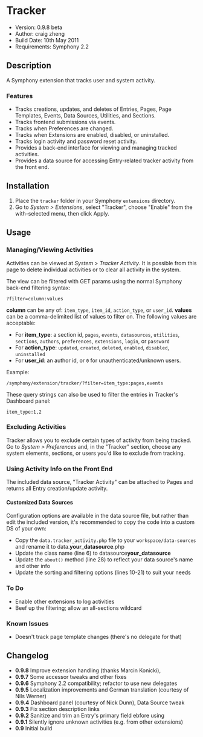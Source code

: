 # Tracker

- Version: 0.9.8 beta
- Author: craig zheng
- Build Date: 10th May 2011
- Requirements: Symphony 2.2

## Description

A Symphony extension that tracks user and system activity.

### Features

- Tracks creations, updates, and deletes of Entries, Pages, Page Templates, Events, Data Sources, Utilities, and Sections.
- Tracks frontend submissions via events.
- Tracks when Preferences are changed.
- Tracks when Extensions are enabled, disabled, or uninstalled.
- Tracks login activity and password reset activity.
- Provides a back-end interface for viewing and managing tracked activities.
- Provides a data source for accessing Entry-related tracker activity from the front end.

## Installation

1. Place the `tracker` folder in your Symphony `extensions` directory.
2. Go to _System > Extensions_, select "Tracker", choose "Enable" from the with-selected menu, then click Apply.

## Usage

### Managing/Viewing Activities

Activities can be viewed at _System > Tracker Activity_. It is possible from this page to delete individual activities or to clear all activity in the system.

The view can be filtered with GET params using the normal Symphony back-end filtering syntax: 

	?filter=column:values

**column** can be any of: `item_type`, `item_id`, `action_type`, or `user_id`. **values** can be a comma-delimited list of values to filter on. The following values are acceptable:

- For **item_type**: a section id, `pages`, `events`, `datasources`, `utilities`, `sections`, `authors`, `preferences`, `extensions`, `login`, or `password`
- For **action_type**: `updated`, `created`, `deleted`, `enabled`, `disabled`, `uninstalled`
- For **user_id**: an author id, or `0` for unauthenticated/unknown users.

Example:

	/symphony/extension/tracker/?filter=item_type:pages,events
	
These query strings can also be used to filter the entries in Tracker's Dashboard panel:

	item_type:1,2

### Excluding Activities

Tracker allows you to exclude certain types of activity from being tracked. Go to _System > Preferences_ and, in the "Tracker" section, choose any system elements, sections, or users you'd like to exclude from tracking.

### Using Activity Info on the Front End

The included data source, "Tracker Activity" can be attached to Pages and returns all Entry creation/update activity. 

#### Customized Data Sources

Configuration options are available in the data source file, but rather than edit the included version, it's recommended to copy the code into a custom DS of your own:

- Copy the `data.tracker_activity.php` file to your `workspace/data-sources` and rename it to data.**your_datasource**.php
- Update the class name (line 6) to datasource**your_datasource**
- Update the `about()` method (line 28) to reflect your data source's name and other info
- Update the sorting and filtering options (lines 10-21) to suit your needs

### To Do

- Enable other extensions to log activities
- Beef up the filtering; allow an all-sections wildcard

### Known Issues

- Doesn't track page template changes (there's no delegate for that)

## Changelog

- **0.9.8** Improve extension handling (thanks Marcin Konicki), 
- **0.9.7** Some accessor tweaks and other fixes
- **0.9.6** Symphony 2.2 compatibility; refactor to use new delegates
- **0.9.5** Localization improvements and German translation (courtesy of Nils Werner)
- **0.9.4** Dashboard panel (courtesy of Nick Dunn), Data Source tweak
- **0.9.3** Fix section description links
- **0.9.2** Sanitize and trim an Entry's primary field ebfore using
- **0.9.1** Silently ignore unknown activities (e.g. from other extensions)
- **0.9** Initial build
